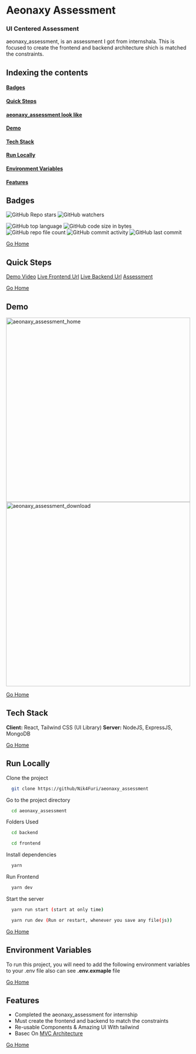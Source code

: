 # <h1 id="aeonaxy_assessment"> Aeonaxy Assessment </h1>
### UI Centered Assessment
aeonaxy_assessment, is an assessment I got from internshala.
This is focused to create the frontend and backend architecture shich is matched the constraints.

## Indexing the contents
####   <p><a href="#badges" >Badges</a></p>
####   <p><a href="#steps" >Quick Steps</a></p>
####   <p><a href="#looks" >aeonaxy_assessment look like</a></p>
####   <p><a href="#demo" >Demo</a></p>
####   <p><a href="#stack" >Tech Stack</a></p>
####   <p><a href="#runLocally" >Run Locally</a></p>
####   <p><a href="#envVar" >Environment Variables</a></p>
####   <p><a href="#features" >Features</a></p>

## <h2 id="badges" >Badges </h2>


![GitHub Repo stars](https://img.shields.io/github/stars/Nik4Furi/aeonaxy_assessment?style=social) ![GitHub watchers](https://img.shields.io/github/watchers/Nik4Furi/aeonaxy_assessment?style=social)

![GitHub top language](https://img.shields.io/github/languages/top/Nik4Furi/aeonaxy_assessment)   ![GitHub code size in bytes](https://img.shields.io/github/languages/code-size/Nik4Furi/aeonaxy_assessment?style=flat-square) ![GitHub repo file count](https://img.shields.io/github/directory-file-count/Nik4Furi/aeonaxy_assessment) 
![GitHub commit activity](https://img.shields.io/github/commit-activity/m/Nik4Furi/aeonaxy_assessment)   ![GitHub last commit](https://img.shields.io/github/last-commit/Nik4Furi/aeonaxy_assessment)

<a href="#aeonaxy_assessment">Go Home </a>



## <h2 id="steps" >Quick Steps </h2>


<a href="https://drive.google.com/file/d/19UFYNKZMVjT1RFS9sToxfKGb7ZxgDmnj/view?usp=sharing" target="blank" rel="noopener noreferrer">Demo Video</a>
<a href="https://aeonaxy-assessment.vercel.app/login" target="blank" rel="noopener noreferrer">Live Frontend Url</a>
<a href="https://aeonaxy-assessment.onrender.com" target="blank" rel="noopener noreferrer">Live Backend Url</a>
<a href="https://aeonaxy.notion.site/Full-Stack-Developer-Project-4584980444d947a8a7acdc7f58774425" target="blank" rel="noopener noreferrer">Assessment</a>
 
<a href="#aeonaxy_assessment">Go Home </a>

## <h2 id="demo" >Demo </h2>

<p text-align=left>
  <img src="https://user-images.githubusercontent.com/91304976/203494510-77735dad-2653-4835-8d86-8915b384abeb.gif" width="500" height="" alt="aeonaxy_assessment_home"/>
    
    
  <img src="https://user-images.githubusercontent.com/91304976/203494536-92cc8b0e-1189-4e22-b6c0-81c07418cfcc.gif" width="500" height="" alt="aeonaxy_assessment_download"/>  
</p>
 
<a href="#aeonaxy_assessment">Go Home </a>



## <h2 id="stack" >Tech Stack </h2>

**Client:** React, Tailwind CSS (UI Library)
**Server:** NodeJS, ExpressJS, MongoDB

<a href="#aeonaxy_assessment">Go Home </a>



## <h2 id="runLocally" >Run Locally </h2>

Clone the project

```bash
  git clone https://github/Nik4Furi/aeonaxy_assessment
```

Go to the project directory

```bash
  cd aeonaxy_assessment
```

Folders Used
```bash
  cd backend

  cd frontend
```

Install dependencies

```bash
  yarn
```
Run Frontend
```bash
  yarn dev
```

Start the server

```bash
  yarn run start (start at only time)

  yarn run dev (Run or restart, whenever you save any file(js))
```

<a href="#aeonaxy_assessment">Go Home </a>


## <h2 id="envVar">Environment Variables </h2>

To run this project, you will need to add the following environment variables to your .env file also can see  **.env.exmaple** file


<a href="#aeonaxy_assessment">Go Home </a>


## <h2 id="features">Features </h2>

- Completed the aeonaxy_assessment for internship
- Must create the frontend and backend to match the constraints
- Re-usable Components & Amazing UI With tailwind
- Basec On <a href="https://en.wikipedia.com/wiki/models-view-controller" target="_mvc">MVC Architecture</a>

<a href="#aeonaxy_assessment">Go Home </a>